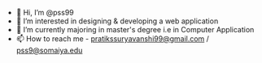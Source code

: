 - 👋 Hi, I’m @pss99
- 👀 I’m interested in designing & developing a web application
- 🌱 I’m currently majoring in master's degree i.e in Computer Application
- 📫 How to reach me - pratikssuryavanshi99@gmail.com / pss9@somaiya.edu

<!---
pss99/pss99 is a ✨ special ✨ repository because its `README.md` (this file) appears on your GitHub profile.
You can click the Preview link to take a look at your changes.
--->
